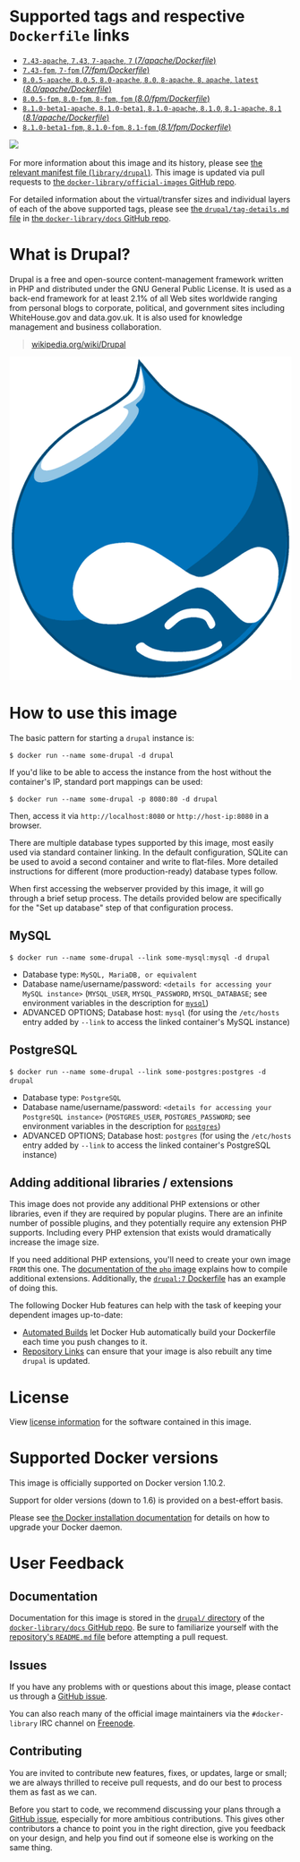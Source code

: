# Supported tags and respective `Dockerfile` links

-	[`7.43-apache`, `7.43`, `7-apache`, `7` (*7/apache/Dockerfile*)](https://github.com/docker-library/drupal/blob/865f61938fe7f37359d8feeb13bb03bff8f11387/7/apache/Dockerfile)
-	[`7.43-fpm`, `7-fpm` (*7/fpm/Dockerfile*)](https://github.com/docker-library/drupal/blob/865f61938fe7f37359d8feeb13bb03bff8f11387/7/fpm/Dockerfile)
-	[`8.0.5-apache`, `8.0.5`, `8.0-apache`, `8.0`, `8-apache`, `8`, `apache`, `latest` (*8.0/apache/Dockerfile*)](https://github.com/docker-library/drupal/blob/907aa1ebada751931dde5b23666b60bbeb39de09/8.0/apache/Dockerfile)
-	[`8.0.5-fpm`, `8.0-fpm`, `8-fpm`, `fpm` (*8.0/fpm/Dockerfile*)](https://github.com/docker-library/drupal/blob/907aa1ebada751931dde5b23666b60bbeb39de09/8.0/fpm/Dockerfile)
-	[`8.1.0-beta1-apache`, `8.1.0-beta1`, `8.1.0-apache`, `8.1.0`, `8.1-apache`, `8.1` (*8.1/apache/Dockerfile*)](https://github.com/docker-library/drupal/blob/907aa1ebada751931dde5b23666b60bbeb39de09/8.1/apache/Dockerfile)
-	[`8.1.0-beta1-fpm`, `8.1.0-fpm`, `8.1-fpm` (*8.1/fpm/Dockerfile*)](https://github.com/docker-library/drupal/blob/907aa1ebada751931dde5b23666b60bbeb39de09/8.1/fpm/Dockerfile)

[![](https://badge.imagelayers.io/drupal:latest.svg)](https://imagelayers.io/?images=drupal:7.43-apache,drupal:7.43-fpm,drupal:8.0.5-apache,drupal:8.0.5-fpm,drupal:8.1.0-beta1-apache,drupal:8.1.0-beta1-fpm)

For more information about this image and its history, please see [the relevant manifest file (`library/drupal`)](https://github.com/docker-library/official-images/blob/master/library/drupal). This image is updated via pull requests to [the `docker-library/official-images` GitHub repo](https://github.com/docker-library/official-images).

For detailed information about the virtual/transfer sizes and individual layers of each of the above supported tags, please see [the `drupal/tag-details.md` file](https://github.com/docker-library/docs/blob/master/drupal/tag-details.md) in [the `docker-library/docs` GitHub repo](https://github.com/docker-library/docs).

# What is Drupal?

Drupal is a free and open-source content-management framework written in PHP and distributed under the GNU General Public License. It is used as a back-end framework for at least 2.1% of all Web sites worldwide ranging from personal blogs to corporate, political, and government sites including WhiteHouse.gov and data.gov.uk. It is also used for knowledge management and business collaboration.

> [wikipedia.org/wiki/Drupal](https://en.wikipedia.org/wiki/Drupal)

![logo](https://raw.githubusercontent.com/docker-library/docs/a0f37ddfd711f858bb968d6c85715f5bc1f7393f/drupal/logo.png)

# How to use this image

The basic pattern for starting a `drupal` instance is:

```console
$ docker run --name some-drupal -d drupal
```

If you'd like to be able to access the instance from the host without the container's IP, standard port mappings can be used:

```console
$ docker run --name some-drupal -p 8080:80 -d drupal
```

Then, access it via `http://localhost:8080` or `http://host-ip:8080` in a browser.

There are multiple database types supported by this image, most easily used via standard container linking. In the default configuration, SQLite can be used to avoid a second container and write to flat-files. More detailed instructions for different (more production-ready) database types follow.

When first accessing the webserver provided by this image, it will go through a brief setup process. The details provided below are specifically for the "Set up database" step of that configuration process.

## MySQL

```console
$ docker run --name some-drupal --link some-mysql:mysql -d drupal
```

-	Database type: `MySQL, MariaDB, or equivalent`
-	Database name/username/password: `<details for accessing your MySQL instance>` (`MYSQL_USER`, `MYSQL_PASSWORD`, `MYSQL_DATABASE`; see environment variables in the description for [`mysql`](https://registry.hub.docker.com/_/mysql/))
-	ADVANCED OPTIONS; Database host: `mysql` (for using the `/etc/hosts` entry added by `--link` to access the linked container's MySQL instance)

## PostgreSQL

```console
$ docker run --name some-drupal --link some-postgres:postgres -d drupal
```

-	Database type: `PostgreSQL`
-	Database name/username/password: `<details for accessing your PostgreSQL instance>` (`POSTGRES_USER`, `POSTGRES_PASSWORD`; see environment variables in the description for [`postgres`](https://registry.hub.docker.com/_/postgres/))
-	ADVANCED OPTIONS; Database host: `postgres` (for using the `/etc/hosts` entry added by `--link` to access the linked container's PostgreSQL instance)

## Adding additional libraries / extensions

This image does not provide any additional PHP extensions or other libraries, even if they are required by popular plugins. There are an infinite number of possible plugins, and they potentially require any extension PHP supports. Including every PHP extension that exists would dramatically increase the image size.

If you need additional PHP extensions, you'll need to create your own image `FROM` this one. The [documentation of the `php` image](https://github.com/docker-library/docs/blob/master/php/README.md#how-to-install-more-php-extensions) explains how to compile additional extensions. Additionally, the [`drupal:7` Dockerfile](https://github.com/docker-library/drupal/blob/bee08efba505b740a14d68254d6e51af7ab2f3ea/7/Dockerfile#L6-9) has an example of doing this.

The following Docker Hub features can help with the task of keeping your dependent images up-to-date:

-	[Automated Builds](https://docs.docker.com/docker-hub/builds/) let Docker Hub automatically build your Dockerfile each time you push changes to it.
-	[Repository Links](https://docs.docker.com/docker-hub/builds/#repository-links) can ensure that your image is also rebuilt any time `drupal` is updated.

# License

View [license information](https://www.drupal.org/licensing/faq) for the software contained in this image.

# Supported Docker versions

This image is officially supported on Docker version 1.10.2.

Support for older versions (down to 1.6) is provided on a best-effort basis.

Please see [the Docker installation documentation](https://docs.docker.com/installation/) for details on how to upgrade your Docker daemon.

# User Feedback

## Documentation

Documentation for this image is stored in the [`drupal/` directory](https://github.com/docker-library/docs/tree/master/drupal) of the [`docker-library/docs` GitHub repo](https://github.com/docker-library/docs). Be sure to familiarize yourself with the [repository's `README.md` file](https://github.com/docker-library/docs/blob/master/README.md) before attempting a pull request.

## Issues

If you have any problems with or questions about this image, please contact us through a [GitHub issue](https://github.com/docker-library/drupal/issues).

You can also reach many of the official image maintainers via the `#docker-library` IRC channel on [Freenode](https://freenode.net).

## Contributing

You are invited to contribute new features, fixes, or updates, large or small; we are always thrilled to receive pull requests, and do our best to process them as fast as we can.

Before you start to code, we recommend discussing your plans through a [GitHub issue](https://github.com/docker-library/drupal/issues), especially for more ambitious contributions. This gives other contributors a chance to point you in the right direction, give you feedback on your design, and help you find out if someone else is working on the same thing.
